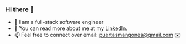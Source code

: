 ### Hi there 👋

- 🔭 I am a full-stack software engineer
- 📖 You can read more about me at my [LinkedIn](https://www.linkedin.com/in/dany-puertas-6018a8205/).
- 📫 Feel free to connect over email: puertasmangones@gmail.com ✉️ 

